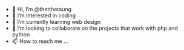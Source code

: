 - 👋 Hi, I’m @thetthetaung
- 👀 I’m interested in coding
- 🌱 I’m currently learning web design
- 💞️ I’m looking to collaborate on the projects that work with php and python
- 📫 How to reach me ...

<!---
thetthetaung/thetthetaung is a ✨ special ✨ repository because its `README.md` (this file) appears on your GitHub profile.
You can click the Preview link to take a look at your changes.
--->
